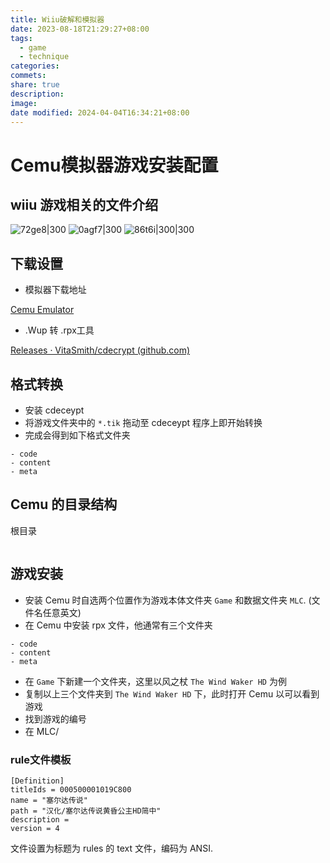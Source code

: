 ```yaml
---
title: Wiiu破解和模拟器
date: 2023-08-18T21:29:27+08:00
tags:
  - game
  - technique
categories: 
commets: 
share: true
description: 
image: 
date modified: 2024-04-04T16:34:21+08:00
---
```


# Cemu模拟器游戏安装配置
## wiiu 游戏相关的文件介绍
  
![72ge8|300](https://obsidian-1317142608.cos.ap-nanjing.myqcloud.com/obsidian/72ge8.jpg?imageSlim)
![0agf7|300](https://obsidian-1317142608.cos.ap-nanjing.myqcloud.com/obsidian/0agf7.jpg?imageSlim)
![86t6i|300|300](https://obsidian-1317142608.cos.ap-nanjing.myqcloud.com/obsidian/86t6i.jpg?imageSlim)

## 下载设置
- 模拟器下载地址

[Cemu Emulator](https://cemu.info/)

- .Wup 转 .rpx工具

[Releases · VitaSmith/cdecrypt (github.com)](https://github.com/VitaSmith/cdecrypt/releases)

## 格式转换
- 安装 cdeceypt
- 将游戏文件夹中的 `*.tik` 拖动至 cdeceypt 程序上即开始转换
- 完成会得到如下格式文件夹

```
- code
- content
- meta
```

## Cemu 的目录结构
根目录
```

```

## 游戏安装
- 安装 Cemu 时自选两个位置作为游戏本体文件夹 `Game` 和数据文件夹 `MLC`. (文件名任意英文)
- 在 Cemu 中安装 rpx 文件，他通常有三个文件夹
```
- code
- content
- meta
```
- 在 `Game` 下新建一个文件夹，这里以风之杖 `The Wind Waker HD` 为例
- 复制以上三个文件夹到 `The Wind Waker HD` 下，此时打开 Cemu 以可以看到游戏
- 找到游戏的编号
- 在 MLC/


### rule文件模板
```
[Definition]
titleIds = 000500001019C800
name = "塞尔达传说"
path = "汉化/塞尔达传说黄昏公主HD简中"
description = 
version = 4
```
文件设置为标题为 rules 的 text 文件，编码为 ANSI.

